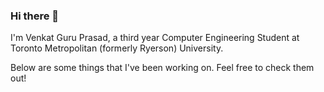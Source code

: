 ### Hi there 👋

I'm Venkat Guru Prasad, a third year Computer Engineering Student at Toronto Metropolitan (formerly Ryerson) University.

Below are some things that I've been working on. Feel free to check them out!


